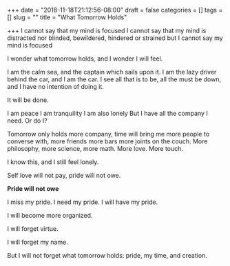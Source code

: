 +++
date = "2018-11-18T21:12:56-08:00"
draft = false
categories = []
tags = []
slug = ""
title = "What Tomorrow Holds"

+++
I cannot say that my mind is focused
I cannot say that my mind is distracted
nor blinded, bewildered, hindered or strained
but I cannot say my mind is focused

I wonder what tomorrow holds, and I wonder I will feel.

I am the calm sea, and the captain which sails upon it. I am the lazy driver behind the car, and I am the car. I see all that is to be, all the must be down, and I have no intention of doing it.

It will be done.

I am peace
I am tranquility
I am also lonely
But I have all the company I need. Or do I?

Tomorrow only holds more company, time will bring me more people to converse with, more friends more bars more joints on the couch. More philosophy, more science, more math. More love. More touch.

I know this, and I still feel lonely.

Self love will not pay, pride will not owe.

__Pride will not owe__

I miss my pride. I need my pride. I will have my pride.

I will become more organized.

I will forget virtue.

I will forget my name.

But I will not forget what tomorrow holds: pride, my time, and creation.
